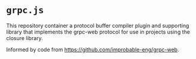 # `grpc.js`

This repository container a protocol buffer compiler plugin and supporting
library that implements the grpc-web protocol for use in projects using 
the closure library.

Informed by code from <https://github.com/improbable-eng/grpc-web>.